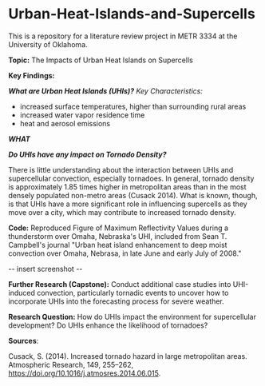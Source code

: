# Urban-Heat-Islands-and-Supercells

This is a repository for a literature review project in METR 3334 at the University of Oklahoma.

**Topic:** The Impacts of Urban Heat Islands on Supercells

**Key Findings:**

***What are Urban Heat Islands (UHIs)?***
*Key Characteristics:*
* increased surface temperatures, higher than surrounding rural areas
* increased water vapor residence time
* heat and aerosol emissions

***WHAT***


***Do UHIs have any impact on Tornado Density?***

There is little understanding about the interaction between UHIs and supercellular convection, especially tornadoes. In general, tornado density is approximately 1.85 times higher in metropolitan areas than in the most densely populated non-metro areas (Cusack 2014). What is known, though, is that UHIs have a more significant role in influencing supercells as they move over a city, which may contribute to increased tornado density.

**Code:** Reproduced Figure of Maximum Reflectivity Values during a thunderstorm over Omaha, Nebraska's UHI, included from Sean T. Campbell's journal "Urban heat island enhancement to deep moist convection over Omaha, Nebrasa, in late June and early July of 2008."

-- insert screenshot --

**Further Research (Capstone):** Conduct additional case studies into UHI-induced convection, particularly tornadic events to uncover how to incorporate UHIs into the forecasting process for severe weather.

**Research Question:** How do UHIs impact the environment for supercellular development? Do UHIs enhance the likelihood of tornadoes?

**Sources**:

Cusack, S. (2014). Increased tornado hazard in large metropolitan areas. Atmospheric Research, 149, 255–262, https://doi.org/10.1016/j.atmosres.2014.06.015.

